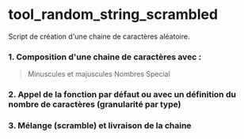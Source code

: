 # tool_random_string_scrambled

Script de création d'une chaine de caractères aléatoire.

### 1. Composition d'une chaine de caractères avec :
> Minuscules et majuscules
> Nombres
> Special
### 2. Appel de la fonction par défaut ou avec un définition du nombre de caractères (granularité par type)
### 3. Mélange (scramble) et livraison de la chaine
